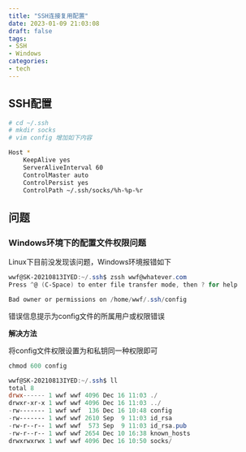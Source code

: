```yaml
---
title: "SSH连接复用配置"
date: 2023-01-09 21:03:08
draft: false
tags:
- SSH
- Windows
categories:
- tech
---
```


## SSH配置
```bash
# cd ~/.ssh
# mkdir socks
# vim config 增加如下内容

Host *
    KeepAlive yes
    ServerAliveInterval 60
    ControlMaster auto
    ControlPersist yes
    ControlPath ~/.ssh/socks/%h-%p-%r
```

## 问题
### Windows环境下的配置文件权限问题
Linux下目前没发现该问题，Windows环境报错如下

```powershell
wwf@SK-20210813IYED:~/.ssh$ zssh wwf@whatever.com
Press ^@ (C-Space) to enter file transfer mode, then ? for help

Bad owner or permissions on /home/wwf/.ssh/config
```

错误信息提示为config文件的所属用户或权限错误

**解决方法**

将config文件权限设置为和私钥同一种权限即可
```powershell
chmod 600 config

wwf@SK-20210813IYED:~/.ssh$ ll
total 8
drwx------ 1 wwf wwf 4096 Dec 16 11:03 ./
drwxr-xr-x 1 wwf wwf 4096 Dec 16 11:03 ../
-rw------- 1 wwf wwf  136 Dec 16 10:48 config
-rw------- 1 wwf wwf 2610 Sep  9 11:03 id_rsa
-rw-r--r-- 1 wwf wwf  573 Sep  9 11:03 id_rsa.pub
-rw-r--r-- 1 wwf wwf 2654 Dec 10 16:38 known_hosts
drwxrwxrwx 1 wwf wwf 4096 Dec 16 10:50 socks/
```



